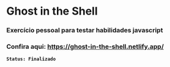 # Ghost in the Shell

### Exercício pessoal para testar habilidades javascript

### Confira aqui: https://ghost-in-the-shell.netlify.app/

**`Status: Finalizado`**


<br/>
